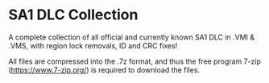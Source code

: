 # SA1 DLC Collection
A complete collection of all official and currently known SA1 DLC in .VMI & .VMS, with region lock removals, ID and CRC fixes!

All files are compressed into the .7z format, and thus the free program 7-zip (https://www.7-zip.org/) is required to download the files.
